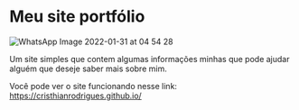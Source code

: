 # Meu site portfólio 

![WhatsApp Image 2022-01-31 at 04 54 28](https://user-images.githubusercontent.com/49444405/151757208-62a7570a-c157-4bc2-bcc8-ba55c0a2c7a3.jpeg)

Um site simples que contem algumas informações minhas que pode ajudar alguém que deseje saber mais sobre mim.

Você pode ver o site funcionando nesse link: https://cristhianrodrigues.github.io/
